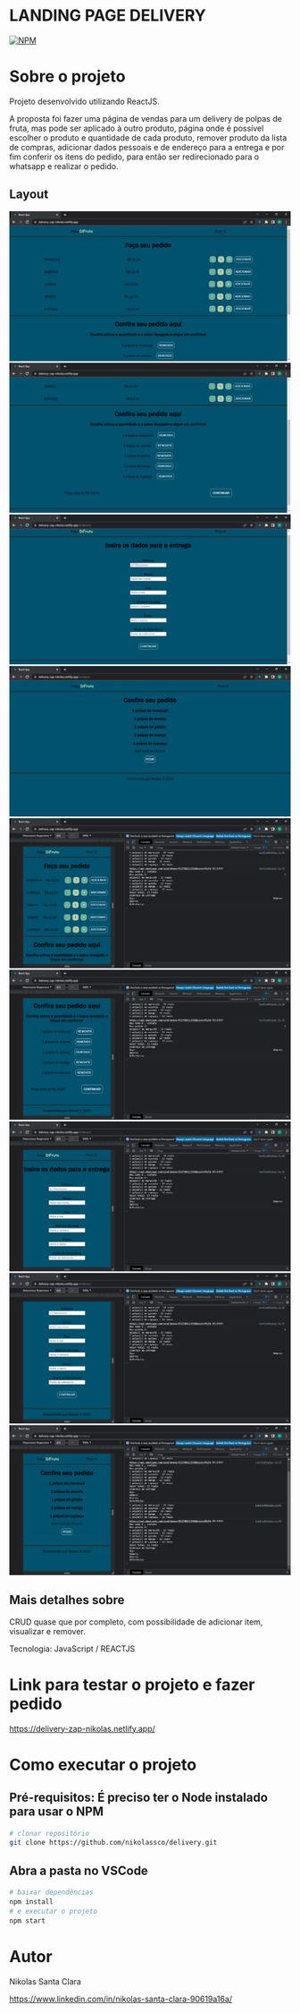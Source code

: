 # LANDING PAGE DELIVERY
[![NPM](https://img.shields.io/npm/l/react)](https://github.com/nikolassco/delivery/blob/main/LICENSE) 

# Sobre o projeto

Projeto desenvolvido utilizando ReactJS. 

A proposta foi fazer uma página de vendas para um delivery de polpas de fruta, mas pode ser aplicado à outro produto, página onde é possível escolher o produto e quantidade de cada produto, remover produto da lista de compras, adicionar dados pessoais e de endereço para a entrega e por fim conferir os itens do pedido, para então ser redirecionado para o whatsapp e realizar o pedido. 

## Layout
![Projeto](https://github.com/nikolassco/asset/blob/main/React%20App%20-%20Google%20Chrome%2004_08_2022%2016_43_16.png)
![Projeto](https://github.com/nikolassco/asset/blob/main/React%20App%20-%20Google%20Chrome%2004_08_2022%2016_43_33.png)
![Projeto](https://github.com/nikolassco/asset/blob/main/React%20App%20-%20Google%20Chrome%2004_08_2022%2016_44_20.png)
![Projeto](https://github.com/nikolassco/asset/blob/main/React%20App%20-%20Google%20Chrome%2004_08_2022%2016_44_29.png)
![Projeto](https://github.com/nikolassco/asset/blob/main/React%20App%20-%20Google%20Chrome%2004_08_2022%2016_47_58.png)
![Projeto](https://github.com/nikolassco/asset/blob/main/React%20App%20-%20Google%20Chrome%2004_08_2022%2016_48_05.png)
![Projeto](https://github.com/nikolassco/asset/blob/main/React%20App%20-%20Google%20Chrome%2004_08_2022%2016_48_16.png)
![Projeto](https://github.com/nikolassco/asset/blob/main/React%20App%20-%20Google%20Chrome%2004_08_2022%2016_48_20.png)
![Projeto](https://github.com/nikolassco/asset/blob/main/React%20App%20-%20Google%20Chrome%2004_08_2022%2016_48_26.png)

## Mais detalhes sobre
CRUD quase que por completo, com possibilidade de adicionar item, visualizar e remover.

Tecnologia: JavaScript / REACTJS

# Link para testar o projeto e fazer pedido
https://delivery-zap-nikolas.netlify.app/

# Como executar o projeto

## Pré-requisitos: É preciso ter o Node instalado para usar o NPM

```bash
# clonar repositório
git clone https://github.com/nikolassco/delivery.git
```

## Abra a pasta no VSCode

```bash
# baixar dependências
npm install
# e executar o projeto
npm start
```

# Autor

Nikolas Santa Clara

https://www.linkedin.com/in/nikolas-santa-clara-90619a16a/
